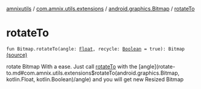 [amnixutils](../../index.md) / [com.amnix.utils.extensions](../index.md) / [android.graphics.Bitmap](index.md) / [rotateTo](./rotate-to.md)

# rotateTo

`fun Bitmap.rotateTo(angle: `[`Float`](https://kotlinlang.org/api/latest/jvm/stdlib/kotlin/-float/index.html)`, recycle: `[`Boolean`](https://kotlinlang.org/api/latest/jvm/stdlib/kotlin/-boolean/index.html)` = true): Bitmap` [(source)](https://github.com/AmniX/amnixUtils/tree/master/amnixutils/src/main/java/com/amnix/utils/extensions/BitmapExtension.kt#L100)

rotate Bitmap With a ease. Just call [rotateTo](./rotate-to.md) with the [angle](rotate-to.md#com.amnix.utils.extensions$rotateTo(android.graphics.Bitmap, kotlin.Float, kotlin.Boolean)/angle) and you will get new Resized Bitmap

